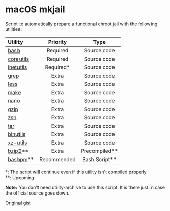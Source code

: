 # macOS mkjail
Script to automatically prepare a functional chroot jail with the following utilities:

| Utility | Priority | Type |
|:----|:---:|:---:|
| [bash](https://www.gnu.org/s/bash) | Required | Source code |
| [coreutils](https://www.gnu.org/software/coreutils/coreutils.html) | Required | Source code |
| [inetutils](https://www.gnu.org/software/inetutils/) | Required\* | Source code |
| [grep](https://www.gnu.org/software/grep/) | Extra | Source code |
| [less](https://www.gnu.org/software/less/) | Extra | Source code |
| [make](https://www.gnu.org/s/make) | Extra | Source code |
| [nano](https://www.nano-editor.org) | Extra | Source code |
| [gzip](https://www.gnu.org/software/gzip/) | Extra | Source code |
| [zsh](http://zsh.sourceforge.net) | Extra | Source code |
| [tar](https://www.gnu.org/software/tar/) | Extra | Source code |
| [binutils](https://www.gnu.org/software/binutils/) | Extra | Source code |
| [xz-utils](https://tukaani.org/xz/) | Extra | Source code |
| [bzip2](https://web.archive.org/web/20180801004107/http://www.bzip.org)\*\* | Extra | Precompiled\*\* |
| [bashpm](https://github.com/pixelomer/bashpm)\*\* | Recommended | Bash Script\*\* |

\*: The script will continue even if this utility isn't compiled properly  
\*\*: Upcoming  

**Note:** You don't need utility-archive to use this script. It is there just in case the official source goes down.
  
[Original gist](https://gist.github.com/pixelomer/f29eedb34368bec62df545c05db706b4)